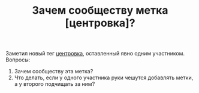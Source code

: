 ﻿---
title: "Зачем сообществу метка [центровка]?"
se.owner.user_id: 237327
se.owner.display_name: "DaemonHK"
se.owner.link: "https://ru.meta.stackoverflow.com/users/237327/daemonhk"
se.link: "https://ru.meta.stackoverflow.com/questions/10836/%d0%97%d0%b0%d1%87%d0%b5%d0%bc-%d1%81%d0%be%d0%be%d0%b1%d1%89%d0%b5%d1%81%d1%82%d0%b2%d1%83-%d0%bc%d0%b5%d1%82%d0%ba%d0%b0-%d1%86%d0%b5%d0%bd%d1%82%d1%80%d0%be%d0%b2%d0%ba%d0%b0"
se.question_id: 10836
se.post_type: question
---
<p>Заметил новый тег <a href="https://ru.stackoverflow.com/questions/tagged/%d1%86%d0%b5%d0%bd%d1%82%d1%80%d0%be%d0%b2%d0%ba%d0%b0" class="post-tag" title="показать вопросы с меткой [центровка]" rel="tag">центровка</a>, оставленный явно одним участником. Вопросы:</p>
<ol>
<li>Зачем сообществу эта метка?</li>
<li>Что делать, если у одного участника руки чешутся добавлять метки, а у второго подчищать за ним?</li>
</ol>
